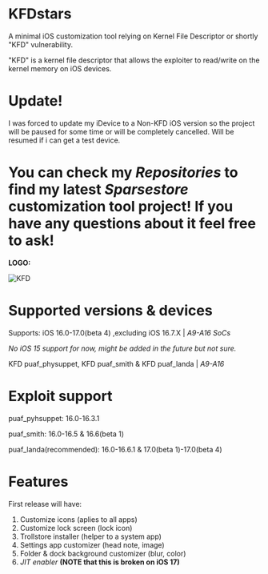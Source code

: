 # KFDstars

A minimal iOS customization tool relying on Kernel File Descriptor or shortly "KFD" vulnerability.

"KFD" is a kernel file descriptor that allows the exploiter to read/write on the kernel memory on iOS devices.

# Update!

I was forced to update my iDevice to a Non-KFD iOS version so the project will be paused for some time or will be completely cancelled. Will be resumed if i can get a test device.

# You can check my *Repositories* to find my latest *Sparsestore* customization tool project! If you have any questions about it feel free to ask! 

**LOGO:**

![KFD](https://github.com/Mario2425/KFDstars/assets/80973579/804d3710-fd5a-4ae9-bb2c-1a1eb90917b2)



# Supported versions & devices

Supports: iOS 16.0-17.0(beta 4) ,excluding iOS 16.7.X | *A9-A16 SoCs*

*No iOS 15 support for now, might be added in the future but not sure.*

KFD puaf_physuppet, KFD puaf_smith & KFD puaf_landa | *A9-A16*

# Exploit support

puaf_pyhsuppet: 16.0-16.3.1

puaf_smith: 16.0-16.5 & 16.6(beta 1)

puaf_landa(recommended): 16.0-16.6.1 & 17.0(beta 1)-17.0(beta 4)

# Features
First release will have:

 1) Customize icons (aplies to all apps)
 2) Customize lock screen (lock icon)
 3) Trollstore installer (helper to a system app)
 4) Settings app customizer (head note, image)
 5) Folder & dock background customizer (blur, color)
 6) *JIT enabler* **(NOTE that this is broken on iOS 17)**
